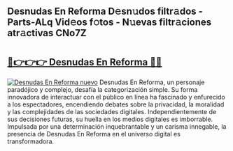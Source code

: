 ## Desnudas En Reforma D𝚎sn𝚞dos filtr𝚊dos - Parts-ALq Vid𝚎os f𝚘tos - N𝚞evas filtr𝚊ciones atr𝚊ctivas CNo7Z

# <h2><a href="http://mb7rkks.tromn.icu/?c=Desnudas+En+Reforma">🔗👉👉👉 Desnudas En Reforma 🔗🔗</a></h2>

[![Desnudas En Reforma nuevo](https://i.imgur.com/pEAQMta.gif)](http://mb7rkks.tromn.icu/?c=Desnudas+En+Reforma)
Desnudas En Reforma, un personaje paradójico y complejo, desafía la categorización simple. Su forma innovadora de interactuar con el público en línea ha fascinado y enfurecido a los espectadores, encendiendo debates sobre la privacidad, la moralidad y las complejidades de las sociedades digitales. Independientemente de sus decisiones futuras, su huella en los medios digitales es imborrable. Impulsada por una determinación inquebrantable y un carisma innegable, la presencia de Desnudas En Reforma en el universo digital es transformadora.
